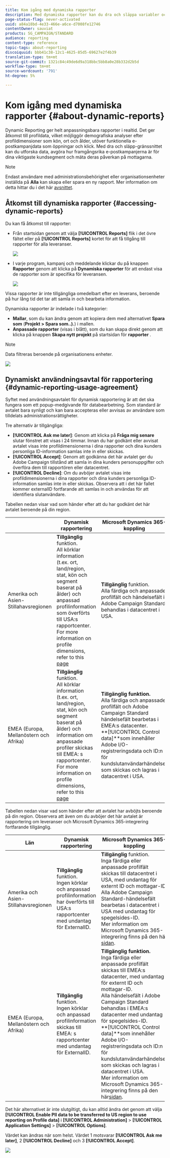 ```yaml
---
title: Kom igång med dynamiska rapporter
description: Med dynamiska rapporter kan du dra och släppa variabler och dimensioner i frihandsmiljön och analysera hur framgångsrika era kampanjer är.
page-status-flag: never-activated
uuid: a84a18bd-4e33-466e-a6ce-d7008fe12746
contentOwner: sauviat
products: SG_CAMPAIGN/STANDARD
audience: reporting
content-type: reference
topic-tags: about-reporting
discoiquuid: bbb41c38-12c1-4625-85d5-69627e2f4b39
translation-type: tm+mt
source-git-commit: 1321c84c49de6d9a318bbc5bb8a0e28b332d2b5d
workflow-type: tm+mt
source-wordcount: '791'
ht-degree: 5%

---
```



# Kom igång med dynamiska rapporter {#about-dynamic-reports}

Dynamic Reporting ger helt anpassningsbara rapporter i realtid. Det ger åtkomst till profildata, vilket möjliggör demografiska analyser efter profildimensioner som kön, ort och ålder, utöver funktionella e-postkampanjdata som öppningar och klick. Med dra och släpp-gränssnittet kan du utforska data, avgöra hur framgångsrika e-postkampanjerna är för dina viktigaste kundsegment och mäta deras påverkan på mottagarna.

>[!NOTE]
>
>Endast användare med administrationsbehörighet eller organisationsenheter inställda på **Alla** kan skapa eller spara en ny rapport. Mer information om detta hittar du i det här [avsnittet](../../administration/using/users-management.md).

## Åtkomst till dynamiska rapporter {#accessing-dynamic-reports}

Du kan få åtkomst till rapporter:

* Från startsidan genom att välja **[!UICONTROL Reports]** flik i det övre fältet eller på **[!UICONTROL Reports]** kortet för att få tillgång till rapporter för alla leveranser.

   ![](assets/campaign_reports_access.png)

* I varje program, kampanj och meddelande klickar du på knappen **Rapporter** genom att klicka på **Dynamiska rapporter** för att endast visa de rapporter som är specifika för leveransen.

   ![](assets/campaign_reports_description.png)

Vissa rapporter är inte tillgängliga omedelbart efter en leverans, beroende på hur lång tid det tar att samla in och bearbeta information.

Dynamiska rapporter är indelade i två kategorier:

* **Mallar**, som du kan ändra genom att kopiera dem med alternativet **Spara som** (**Projekt > Spara som..).**) i mallen.
* **Anpassade rapporter** (visas i blått), som du kan skapa direkt genom att klicka på knappen **Skapa nytt projekt** på startsidan för **rapporter** .

>[!NOTE]
>
>Data filtreras beroende på organisationens enheter.

![](assets/dynamic_report_overview.png)

## Dynamiskt användningsavtal för rapportering {#dynamic-reporting-usage-agreement}

Syftet med användningsavtalet för dynamisk rapportering är att det ska fungera som ett popup-medgivande för databearbetning. Som standard är avtalet bara synligt och kan bara accepteras eller avvisas av användare som tilldelats administrationsrättigheter.

Tre alternativ är tillgängliga:

* **[!UICONTROL Ask me later]**: Genom att klicka på **Fråga mig senare** slutar fönstret att visas i 24 timmar. Innan du har godkänt eller avvisat avtalet visas inte profildimensionerna i dina rapporter och dina kunders personliga ID-information samlas inte in eller skickas.
* **[!UICONTROL Accept]**: Genom att godkänna det här avtalet ger du Adobe Campaign tillstånd att samla in dina kunders personuppgifter och överföra dem till rapportören eller datacentret.
* **[!UICONTROL Decline]**: Om du avböjer avtalet visas inte profildimensionerna i dina rapporter och dina kunders personliga ID-information samlas inte in eller skickas. Observera att i det här fallet kommer externalID fortfarande att samlas in och användas för att identifiera slutanvändare.

Tabellen nedan visar vad som händer efter att du har godkänt det här avtalet beroende på din region.

|  | Dynamisk rapportering | Microsoft Dynamics 365-koppling |
|---|---|---|
| Amerika och Asien-Stillahavsregionen | **Tillgänglig** funktion. <br>All körklar information (t.ex. ort, land/region, stat, kön och segment baserat på ålder) och anpassad profilinformation som överförts till USA:s rapportcenter. For more information on profile dimensions, refer to this [page](../../reporting/using/list-of-components-.md) | **Tillgänglig** funktion. <br>Alla färdiga och anpassade profilfält och händelsefält i Adobe Campaign Standard behandlas i datacentret i USA. |
| EMEA (Europa, Mellanöstern och Afrika) | **Tillgänglig** funktion. <br>All körklar information (t.ex. ort, land/region, stat, kön och segment baserat på ålder) och information om anpassade profiler skickas till EMEA: s rapportcenter. For more information on profile dimensions, refer to this [page](../../reporting/using/list-of-components-.md) | **Tillgänglig funktion.** <br>Alla färdiga och anpassade profilfält och Adobe Campaign Standard händelsefält bearbetas i EMEA:s datacenter. <br>**[!UICONTROL Control data]**som innehåller Adobe I/O-registreringsdata och ID:n för kundslutanvändarhändelser som skickas och lagras i datacentret i USA. |

Tabellen nedan visar vad som händer efter att avtalet har avböjts beroende på din region. Observera att även om du avböjer det här avtalet är rapportering om leveranser och Microsoft Dynamics 365-integrering fortfarande tillgänglig.

| Län | Dynamisk rapportering | Microsoft Dynamics 365-koppling |
|---|---|---|
| Amerika och Asien-Stillahavsregionen | **Tillgänglig** funktion. <br> Ingen körklar och anpassad profilinformation har överförts till USA:s rapportcenter med undantag för ExternalID. | **Tillgänglig** funktion. <br>Inga färdiga eller anpassade profilfält skickas till datacentret i USA, med undantag för externt ID och mottagar-ID. <br>Alla Adobe Campaign Standard-händelsefält bearbetas i datacentret i USA med undantag för spegelsides-ID. <br>Mer information om Microsoft Dynamics 365-integrering finns på den här [sidan](../../integrating/using/working-with-campaign-standard-and-microsoft-dynamics-365.md). |
| EMEA (Europa, Mellanöstern och Afrika) | **Tillgänglig** funktion. <br>Ingen körklar och anpassad profilinformation skickas till EMEA: s rapportcenter med undantag för ExternalID. | **Tillgänglig funktion.** <br>Inga färdiga eller anpassade profilfält skickas till EMEA:s datacenter, med undantag för externt ID och mottagar-ID. <br>Alla händelsefält i Adobe Campaign Standard behandlas i EMEA:s datacenter med undantag för spegelsides-ID.  <br>**[!UICONTROL Control data]**som innehåller Adobe I/O-registreringsdata och ID:n för kundslutanvändarhändelser som skickas och lagras i datacentret i USA.<br>Mer information om Microsoft Dynamics 365-integrering finns på den här[sidan](../../integrating/using/working-with-campaign-standard-and-microsoft-dynamics-365.md). |

Det här alternativet är inte slutgiltigt, du kan alltid ändra det genom att välja **[!UICONTROL Enable PII data to be transferred to US region to use reporting on Profile data]** i **[!UICONTROL Administration]** > **[!UICONTROL Application Settings]** > **[!UICONTROL Options]**.

Värdet kan ändras när som helst. Värdet 1 motsvarar **[!UICONTROL Ask me later]**, 2 **[!UICONTROL Decline]** och 3 **[!UICONTROL Accept]**.

![](assets/pii_window_2.png)
